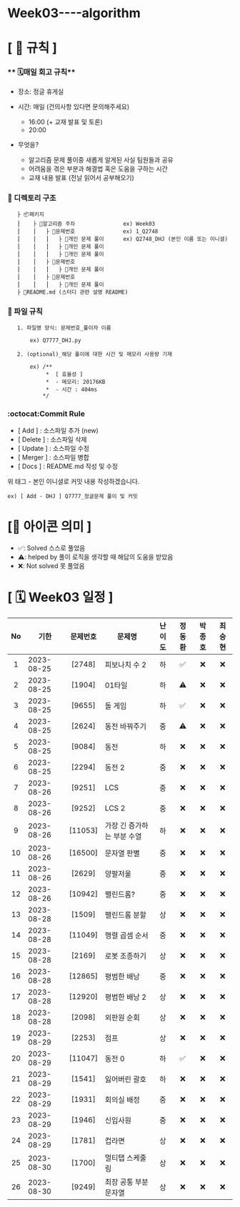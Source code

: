 # Week03----algorithm

# **[ 🚫 규칙 ]**

### ** 🗓매일 회고 규칙**
- 장소: 정글 휴게실
- 시간: 매일 (건의사항 있다면 문의해주세요)
    - 16:00  (+ 교재 발표 및 토론)
    - 20:00  
    
- 무엇을?
    - 알고리즘 문제 풀이중 새롭게 알게된 사실 팀원들과 공유
    - 어려움을 겪은 부분과 해결법 혹은 도움을 구하는 시간
    - 교재 내용 발표 (전날 읽어서 공부해오기)

### **📌 디렉토리 구조**

       ├ 📦패키지
       ⎮    ├ 📁알고리즘 주차               ex) Week03
       ⎮    ⎮   ├ 📁문제번호               ex) 1_Q2748
       ⎮    ⎮   ⎮   ├︎ 📃개인 문제 풀이      ex) Q2748_DHJ (본인 이름 또는 이니셜)
       ⎮    ⎮   ⎮   ├︎ 📃개인 문제 풀이
       ⎮    ⎮   ⎮   ├ 📃개인 문제 풀이
       ⎮    ⎮   ├ 📁문제번호  
       ⎮    ⎮   ⎮   ├︎ 📃개인 문제 풀이
       ⎮    ⎮   ├ 📁문제번호
       ⎮    ⎮   ⎮   ├ 📃개인 문제 풀이
       ├ 📝README.md (스터디 관련 설명 README)


### **📌 파일 규칙**

       1. 파일명 양식: 문제번호_풀이자 이름
   
           ex) Q7777_DHJ.py

       2. (optional)_해당 풀이에 대한 시간 및 메모리 사용량 기재
           
           ex) /**
                *  [ 효율성 ]
                *  - 메모리: 20176KB
                *  - 시간 : 404ms
               */

### **:octocat:Commit Rule** ###
- [ Add ]    : 소스파일 추가 (new)
- [ Delete ] : 소스파일 삭제
- [ Update ] : 소스파일 수정
- [ Merger ] : 소스파일 병합
- [ Docs ]   : README.md 작성 및 수정

위 태그 - 본인 이니셜로 커밋 내용 작성하겠습니다.

    ex) [ Add - DHJ ] Q7777_정글문제 풀이 및 커밋

# **[📌 아이콘 의미 ]**
- ✅: Solved 스스로 풀었음
- ⚠️: helped by 풀이 로직을 생각할 때 해답의 도움을 받았음
- ❌: Not solved 못 풀었음

# **[ 🗓 Week03 일정 ]**

|No|기한|문제번호|문제명|난이도|정동환|박종호|최승현
|:-:|------|:-----:|-------|:-----:|:-----:|:-----:|:-----:|
|1|2023-08-25|[2748]|피보나치 수 2|하|✅|❌|❌|
|2|2023-08-25|[1904]|01타일|하|⚠️|❌|❌|
|3|2023-08-25|[9655]|돌 게임|하|✅|❌|❌|
|4|2023-08-25|[2624]|동전 바꿔주기|중|⚠️|❌|❌|
|5|2023-08-25|[9084]|동전|하|❌|❌|❌|
|6|2023-08-25|[2294]|동전 2|중|❌|❌|❌|
|7|2023-08-26|[9251]|LCS|중|❌|❌|❌|
|8|2023-08-26|[9252]|LCS 2|중|❌|❌|❌|
|9|2023-08-26|[11053]|가장 긴 증가하는 부분 수열|하|❌|❌|❌|
|10|2023-08-26|[16500]|문자열 판별|중|❌|❌|❌|
|11|2023-08-26|[2629]|양팔저울|중|❌|❌|❌|
|12|2023-08-26|[10942]|팰린드롬?|중|❌|❌|❌|
|13|2023-08-28|[1509]|팰린드롬 분할|상|❌|❌|❌|
|14|2023-08-28|[11049]|행렬 곱셈 순서|중|❌|❌|❌|
|15|2023-08-28|[2169]|로봇 조종하기|상|❌|❌|❌|
|16|2023-08-28|[12865]|평범한 배낭|중|❌|❌|❌|
|17|2023-08-28|[12920]|평범한 배낭 2|상|❌|❌|❌|
|18|2023-08-28|[2098]|외판원 순회|상|❌|❌|❌|
|19|2023-08-29|[2253]|점프|상|❌|❌|❌|
|20|2023-08-29|[11047]|동전 0|하|✅|❌|❌|
|21|2023-08-29|[1541]|잃어버린 괄호|하|❌|❌|❌|
|22|2023-08-29|[1931]|회의실 배정|중|❌|❌|❌|
|23|2023-08-29|[1946]|신입사원|중|❌|❌|❌|
|24|2023-08-29|[1781]|컵라면|상|❌|❌|❌|
|25|2023-08-30|[1700]|멀티탭 스케줄링|상|❌|❌|❌|
|26|2023-08-30|[9249]|최장 공통 부분 문자열|상|❌|❌|❌|


